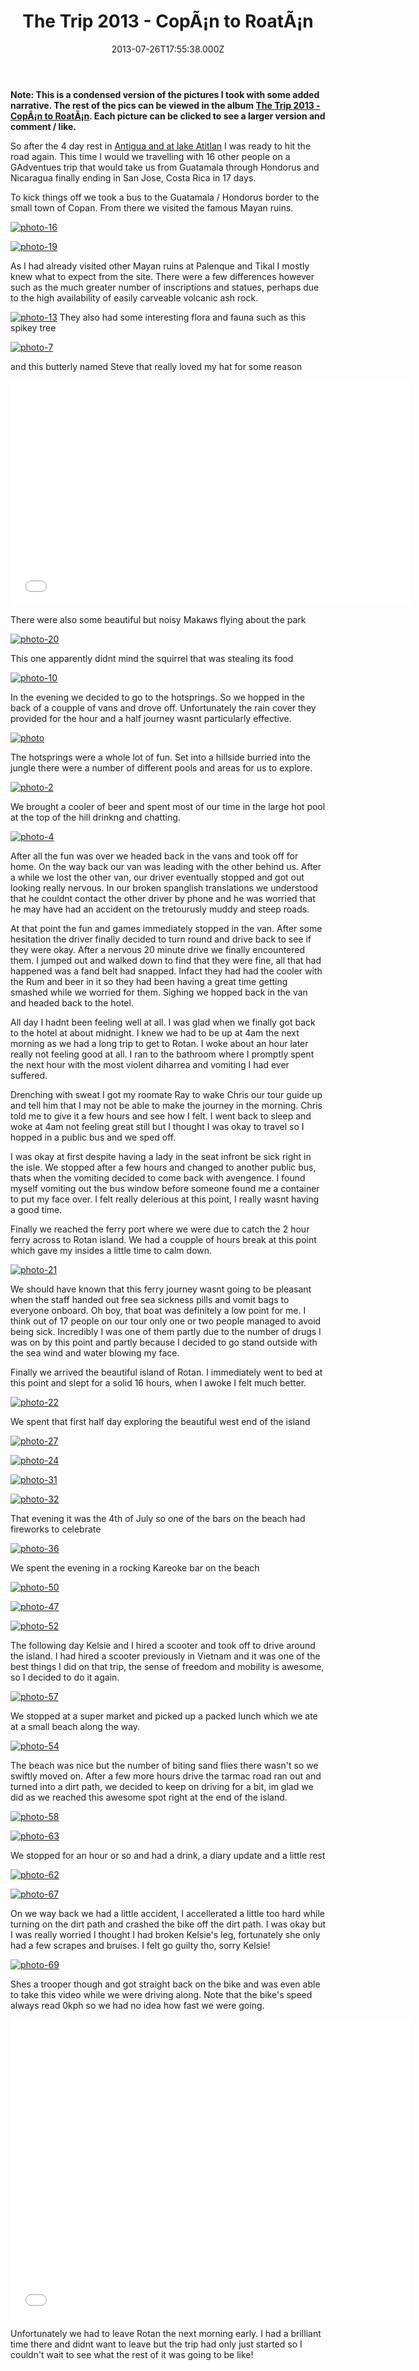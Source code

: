 ﻿---
coverImage: /images/fallback-post-header.png
date: "2013-07-26T17:55:38.000Z"
tags:
  - blog
  - copan
  - hondorus
  - travel
title: The Trip 2013 - CopÃ¡n to RoatÃ¡n
oldUrl: /2013-trip/the-trip-2013-copan-to-roatan
---

**Note: This is a condensed version of the pictures I took with some added narrative. The rest of the pics can be viewed in the album [The Trip 2013 - CopÃ¡n to RoatÃ¡n](https://www.facebook.com/mikeysee/media_set?set=a.10151781346696031.1073741840.593661030&type=3). Each picture can be clicked to see a larger version and comment / like.**

So after the 4 day rest in [Antigua and at lake Atitlan](/posts/the-trip-2013-el-ramate-to-antigua/) I was ready to hit the road again. This time I would we travelling with 16 other people on a GAdventues trip that would take us from Guatamala through Hondorus and Nicaragua finally ending in San Jose, Costa Rica in 17 days.

<!-- more -->

To kick things off we took a bus to the Guatamala / Hondorus border to the small town of Copan. From there we visited the famous Mayan ruins.

[![photo-16](https://www.mikecann.blog/wp-content/uploads/2013/07/photo-163.jpg)](https://www.facebook.com/photo.php?fbid=10151781356306031&set=a.10151781346696031.1073741840.593661030&type=3&theater)

[![photo-19](https://www.mikecann.blog/wp-content/uploads/2013/07/photo-193.jpg)](https://www.facebook.com/photo.php?fbid=10151781357741031&set=a.10151781346696031.1073741840.593661030&type=3&theater)

As I had already visited other Mayan ruins at Palenque and Tikal I mostly knew what to expect from the site. There were a few differences however such as the much greater number of inscriptions and statues, perhaps due to the high availability of easily carveable volcanic ash rock.

[![photo-13](https://www.mikecann.blog/wp-content/uploads/2013/07/photo-1312.jpg)](https://www.facebook.com/photo.php?fbid=10151781354441031&set=a.10151781346696031.1073741840.593661030&type=3&theater)
They also had some interesting flora and fauna such as this spikey tree

[![photo-7](https://www.mikecann.blog/wp-content/uploads/2013/07/photo-714.jpg)](https://www.facebook.com/photo.php?fbid=10151781350701031&set=a.10151781346696031.1073741840.593661030&type=3&theater)

and this butterly named Steve that really loved my hat for some reason

<iframe width="640" height="360" src="//www.youtube.com/embed/-7mTY1AKoqc" frameborder="0" allowfullscreen></iframe>

There were also some beautiful but noisy Makaws flying about the park

[![photo-20](https://www.mikecann.blog/wp-content/uploads/2013/07/photo-203.jpg)](https://www.facebook.com/photo.php?fbid=10151781358216031&set=a.10151781346696031.1073741840.593661030&type=3&theater)

This one apparently didnt mind the squirrel that was stealing its food

[![photo-10](https://www.mikecann.blog/wp-content/uploads/2013/07/photo-1013.jpg)](https://www.facebook.com/photo.php?fbid=10151781352046031&set=a.10151781346696031.1073741840.593661030&type=3&theater)

In the evening we decided to go to the hotsprings. So we hopped in the back of a coupple of vans and drove off. Unfortunately the rain cover they provided for the hour and a half journey wasnt particularly effective.

[![photo](https://www.mikecann.blog/wp-content/uploads/2013/07/photo3.jpg)](https://www.facebook.com/photo.php?fbid=10151781348136031&set=a.10151781346696031.1073741840.593661030&type=3&theater)

The hotsprings were a whole lot of fun. Set into a hillside burried into the jungle there were a number of different pools and areas for us to explore.

[![photo-2](https://www.mikecann.blog/wp-content/uploads/2013/07/photo-214.jpg)](https://www.facebook.com/photo.php?fbid=10151781348181031&set=a.10151781346696031.1073741840.593661030&type=3&theater)

We brought a cooler of beer and spent most of our time in the large hot pool at the top of the hill drinkng and chatting.

[![photo-4](https://www.mikecann.blog/wp-content/uploads/2013/07/photo-414.jpg)](https://www.facebook.com/photo.php?fbid=10151781349071031&set=a.10151781346696031.1073741840.593661030&type=3&theater)

After all the fun was over we headed back in the vans and took off for home. On the way back our van was leading with the other behind us. After a while we lost the other van, our driver eventually stopped and got out looking really nervous. In our broken spanglish translations we understood that he couldnt contact the other driver by phone and he was worried that he may have had an accident on the tretourusly muddy and steep roads.

At that point the fun and games immediately stopped in the van. After some hesitation the driver finally decided to turn round and drive back to see if they were okay. After a nervous 20 minute drive we finally encountered them. I jumped out and walked down to find that they were fine, all that had happened was a fand belt had snapped. Infact they had had the cooler with the Rum and beer in it so they had been having a great time getting smashed while we worried for them. Sighing we hopped back in the van and headed back to the hotel.

All day I hadnt been feeling well at all. I was glad when we finally got back to the hotel at about midnight. I knew we had to be up at 4am the next morning as we had a long trip to get to Rotan. I woke about an hour later really not feeling good at all. I ran to the bathroom where I promptly spent the next hour with the most violent diharrea and vomiting I had ever suffered.

Drenching with sweat I got my roomate Ray to wake Chris our tour guide up and tell him that I may not be able to make the journey in the morning. Chris told me to give it a few hours and see how I felt. I went back to sleep and woke at 4am not feeling great still but I thought I was okay to travel so I hopped in a public bus and we sped off.

I was okay at first despite having a lady in the seat infront be sick right in the isle. We stopped after a few hours and changed to another public bus, thats when the vomiting decided to come back with avengence. I found myself vomiting out the bus window before someone found me a container to put my face over. I felt really delerious at this point, I really wasnt having a good time.

Finally we reached the ferry port where we were due to catch the 2 hour ferry across to Rotan island. We had a coupple of hours break at this point which gave my insides a little time to calm down.

[![photo-21](https://www.mikecann.blog/wp-content/uploads/2013/07/photo-215.jpg)](https://www.facebook.com/photo.php?fbid=10151781358086031&set=a.10151781346696031.1073741840.593661030&type=3&theater)

We should have known that this ferry journey wasnt going to be pleasant when the staff handed out free sea sickness pills and vomit bags to everyone onboard. Oh boy, that boat was definitely a low point for me. I think out of 17 people on our tour only one or two people managed to avoid being sick. Incredibly I was one of them partly due to the number of drugs I was on by this point and partly because I decided to go stand outside with the sea wind and water blowing my face.

Finally we arrived the beautiful island of Rotan. I immediately went to bed at this point and slept for a solid 16 hours, when I awoke I felt much better.

[![photo-22](https://www.mikecann.blog/wp-content/uploads/2013/07/photo-223.jpg)](https://www.facebook.com/photo.php?fbid=10151781358671031&set=a.10151781346696031.1073741840.593661030&type=3&theater)

We spent that first half day exploring the beautiful west end of the island

[![photo-27](https://www.mikecann.blog/wp-content/uploads/2013/07/photo-273.jpg)](https://www.facebook.com/photo.php?fbid=10151781360661031&set=a.10151781346696031.1073741840.593661030&type=3&theater)

[![photo-24](https://www.mikecann.blog/wp-content/uploads/2013/07/photo-243.jpg)](https://www.facebook.com/photo.php?fbid=10151781359971031&set=a.10151781346696031.1073741840.593661030&type=3&theater)

[![photo-31](https://www.mikecann.blog/wp-content/uploads/2013/07/photo-315.jpg)](https://www.facebook.com/photo.php?fbid=10151781362236031&set=a.10151781346696031.1073741840.593661030&type=3&theater)

[![photo-32](https://www.mikecann.blog/wp-content/uploads/2013/07/photo-323.jpg)](https://www.facebook.com/photo.php?fbid=10151781362721031&set=a.10151781346696031.1073741840.593661030&type=3&theater)

That evening it was the 4th of July so one of the bars on the beach had fireworks to celebrate

[![photo-36](https://www.mikecann.blog/wp-content/uploads/2013/07/photo-363.jpg)](https://www.facebook.com/photo.php?fbid=10151781364086031&set=a.10151781346696031.1073741840.593661030&type=3&theater)

We spent the evening in a rocking Kareoke bar on the beach

[![photo-50](https://www.mikecann.blog/wp-content/uploads/2013/07/photo-503.jpg)](https://www.facebook.com/photo.php?fbid=10151781367861031&set=a.10151781346696031.1073741840.593661030&type=3&theater)

[![photo-47](https://www.mikecann.blog/wp-content/uploads/2013/07/photo-473.jpg)](https://www.facebook.com/photo.php?fbid=10151781367126031&set=a.10151781346696031.1073741840.593661030&type=3&theater)

[![photo-52](https://www.mikecann.blog/wp-content/uploads/2013/07/photo-523.jpg)](https://www.facebook.com/photo.php?fbid=10151781368476031&set=a.10151781346696031.1073741840.593661030&type=3&theater)

The following day Kelsie and I hired a scooter and took off to drive around the island. I had hired a scooter previously in Vietnam and it was one of the best things I did on that trip, the sense of freedom and mobility is awesome, so I decided to do it again.

[![photo-57](https://www.mikecann.blog/wp-content/uploads/2013/07/photo-572.jpg)](https://www.facebook.com/photo.php?fbid=10151781370936031&set=a.10151781346696031.1073741840.593661030&type=3&theater)

We stopped at a super market and picked up a packed lunch which we ate at a small beach along the way.

[![photo-54](https://www.mikecann.blog/wp-content/uploads/2013/07/photo-543.jpg)](https://www.facebook.com/photo.php?fbid=10151781369741031&set=a.10151781346696031.1073741840.593661030&type=3&theater)

The beach was nice but the number of biting sand flies there wasn't so we swiftly moved on. After a few more hours drive the tarmac road ran out and turned into a dirt path, we decided to keep on driving for a bit, im glad we did as we reached this awesome spot right at the end of the island.

[![photo-58](https://www.mikecann.blog/wp-content/uploads/2013/07/photo-583.jpg)](https://www.facebook.com/photo.php?fbid=10151781371741031&set=a.10151781346696031.1073741840.593661030&type=3&theater)

[![photo-63](https://www.mikecann.blog/wp-content/uploads/2013/07/photo-633.jpg)](https://www.facebook.com/photo.php?fbid=10151781373206031&set=a.10151781346696031.1073741840.593661030&type=3&theater)

We stopped for an hour or so and had a drink, a diary update and a little rest

[![photo-62](https://www.mikecann.blog/wp-content/uploads/2013/07/photo-623.jpg)](https://www.facebook.com/photo.php?fbid=10151781372736031&set=a.10151781346696031.1073741840.593661030&type=3&theater)

[![photo-67](https://www.mikecann.blog/wp-content/uploads/2013/07/photo-673.jpg)](https://www.facebook.com/photo.php?fbid=10151781374831031&set=a.10151781346696031.1073741840.593661030&type=3&theater)

On we way back we had a little accident, I accellerated a little too hard while turning on the dirt path and crashed the bike off the dirt path. I was okay but I was really worried I thought I had broken Kelsie's leg, fortunately she only had a few scrapes and bruises. I felt go guilty tho, sorry Kelsie!

[![photo-69](https://www.mikecann.blog/wp-content/uploads/2013/07/photo-693.jpg)](https://www.facebook.com/photo.php?fbid=10151781375111031&set=a.10151781346696031.1073741840.593661030&type=3&theater)

Shes a trooper though and got straight back on the bike and was even able to take this video while we were driving along. Note that the bike's speed always read 0kph so we had no idea how fast we were going.

<iframe width="640" height="480" src="//www.youtube.com/embed/5Asvg5yvSqs" frameborder="0" allowfullscreen></iframe>

Unfortunately we had to leave Rotan the next morning early. I had a brilliant time there and didnt want to leave but the trip had only just started so I couldn't wait to see what the rest of it was going to be like!
